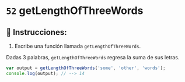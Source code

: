 # `52` getLengthOfThreeWords

## 📝 Instrucciones:

1. Escribe una función llamada `getLengthOfThreeWords`.

Dadas 3 palabras, `getLengthOfThreeWords` regresa la suma de sus letras.

```Javascript
var output = getLengthOfThreeWords('some', 'other', 'words');
console.log(output); // --> 14
```